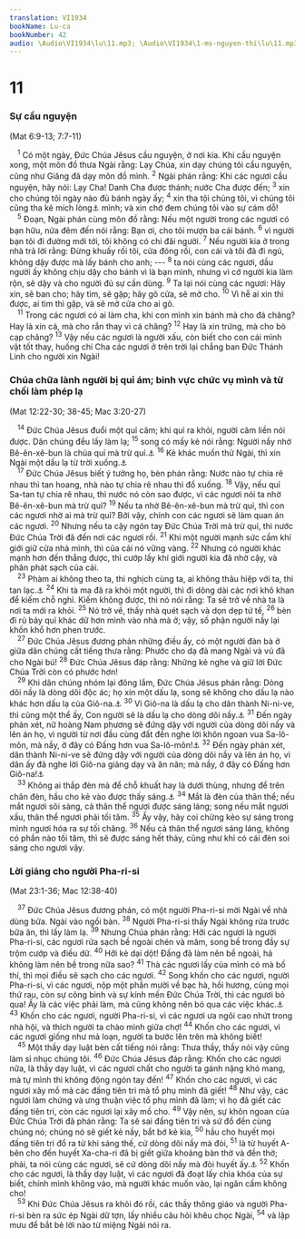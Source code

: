 ```yaml
---
translation: VI1934
bookName: Lu-ca 
bookNumber: 42
audio: \Audio\VI1934\lu\11.mp3; \Audio\VI1934\1-ms-nguyen-thi\lu\11.mp3; \Audio\VI1934\2-ms-david-dong\lu\11.mp3
---
```


<div class="title"><h1>11</h1><h3>Sự cầu nguyện</h3><p>(Mat 6:9-13; 7:7-11)</p></div>
<span class="verse lu_11_1"> <sup>1</sup> Có một ngày, Đức Chúa Jêsus cầu nguyện, ở nơi kia. Khi cầu nguyện xong, một môn đồ thưa Ngài rằng: Lạy Chúa, xin dạy chúng tôi cầu nguyện, cũng như Giăng đã dạy môn đồ mình. </span>
<span class="verse lu_11_2"><sup>2</sup> Ngài phán rằng: Khi các ngươi cầu nguyện, hãy nói: Lạy Cha! Danh Cha được thánh; nước Cha được đến; </span>
<span class="verse lu_11_3"><sup>3</sup> xin cho chúng tôi ngày nào đủ bánh ngày ấy; </span>
<span class="verse lu_11_4"><sup>4</sup> xin tha tội chúng tôi, vì chúng tôi cũng tha kẻ mích lòng<a data-toggle="tooltip" data-placement="bottom" title="Nt mắc nợ">⚓</a> mình; và xin chớ đem chúng tôi vào sự cám dỗ! <br/></span>
<span class="verse lu_11_5"> <sup>5</sup> Đoạn, Ngài phán cùng môn đồ rằng: Nếu một người trong các ngươi có bạn hữu, nửa đêm đến nói rằng: Bạn ơi, cho tôi mượn ba cái bánh. </span>
<span class="verse lu_11_6"><sup>6</sup> vì người bạn tôi đi đường mới tới, tôi không có chi đãi người. </span>
<span class="verse lu_11_7"><sup>7</sup> Nếu người kia ở trong nhà trả lời rằng: Đừng khuấy rối tôi, cửa đóng rồi, con cái và tôi đã đi ngủ, không dậy được mà lấy bánh cho anh; --- </span>
<span class="verse lu_11_8"><sup>8</sup> ta nói cùng các ngươi, dầu người ấy không chịu dậy cho bánh vì là bạn mình, nhưng vì cớ người kia làm rộn, sẽ dậy và cho người đủ sự cần dùng. </span>
<span class="verse lu_11_9"><sup>9</sup> Ta lại nói cùng các ngươi: Hãy xin, sẽ ban cho; hãy tìm, sẽ gặp; hãy gõ cửa, sẽ mở cho. </span>
<span class="verse lu_11_10"><sup>10</sup> Vì hễ ai xin thì được, ai tìm thì gặp, và sẽ mở cửa cho ai gõ. <br/></span>
<span class="verse lu_11_11"> <sup>11</sup> Trong các ngươi có ai làm cha, khi con mình xin bánh mà cho đá chăng? Hay là xin cá, mà cho rắn thay vì cá chăng? </span>
<span class="verse lu_11_12"><sup>12</sup> Hay là xin trứng, mà cho bò cạp chăng? </span>
<span class="verse lu_11_13"><sup>13</sup> Vậy nếu các ngươi là người xấu, còn biết cho con cái mình vật tốt thay, huống chi Cha các ngươi ở trên trời lại chẳng ban Đức Thánh Linh cho người xin Ngài! <br/></span>
<div class="title"><h3>Chúa chữa lành người bị quỉ ám; binh vực chức vụ mình và từ chối làm phép lạ</h3><p>(Mat 12:22-30; 38-45; Mac 3:20-27)</p></div>
<span class="verse lu_11_14"> <sup>14</sup> Đức Chúa Jêsus đuổi một quỉ câm; khi quỉ ra khỏi, người câm liền nói được. Dân chúng đều lấy làm lạ; </span>
<span class="verse lu_11_15"><sup>15</sup> song có mấy kẻ nói rằng: Người nầy nhờ Bê-ên-xê-bun là chúa quỉ mà trừ quỉ.<a data-toggle="tooltip" data-placement="bottom" title="Mat 9:34; 10:25">⚓</a></span>
<span class="verse lu_11_16"><sup>16</sup> Kẻ khác muốn thử Ngài, thì xin Ngài một dấu lạ từ trời xuống.<a data-toggle="tooltip" data-placement="bottom" title="Mat 12:38; 16:1; Mac 8:11">⚓</a><br/></span>
<span class="verse lu_11_17"> <sup>17</sup> Đức Chúa Jêsus biết ý tưởng họ, bèn phán rằng: Nước nào tự chia rẽ nhau thì tan hoang, nhà nào tự chia rẽ nhau thì đổ xuống. </span>
<span class="verse lu_11_18"><sup>18</sup> Vậy, nếu quỉ Sa-tan tự chia rẽ nhau, thì nước nó còn sao được, vì các ngươi nói ta nhờ Bê-ên-xê-bun mà trừ quỉ? </span>
<span class="verse lu_11_19"><sup>19</sup> Nếu ta nhờ Bê-ên-xê-bun mà trừ quỉ, thì con các ngươi nhờ ai mà trừ quỉ? Bởi vậy, chính con các ngươi sẽ làm quan án các ngươi. </span>
<span class="verse lu_11_20"><sup>20</sup> Nhưng nếu ta cậy ngón tay Đức Chúa Trời mà trừ quỉ, thì nước Đức Chúa Trời đã đến nơi các ngươi rồi. </span>
<span class="verse lu_11_21"><sup>21</sup> Khi một người mạnh sức cầm khí giới giữ cửa nhà mình, thì của cải nó vững vàng. </span>
<span class="verse lu_11_22"><sup>22</sup> Nhưng có người khác mạnh hơn đến thắng được, thì cướp lấy khí giới người kia đã nhờ cậy, và phân phát sạch của cải. <br/></span>
<span class="verse lu_11_23"> <sup>23</sup> Phàm ai không theo ta, thì nghịch cùng ta, ai không thâu hiệp với ta, thì tan lạc.<a data-toggle="tooltip" data-placement="bottom" title="Mac 9:40">⚓</a></span>
<span class="verse lu_11_24"><sup>24</sup> Khi tà ma đã ra khỏi một người, thì đi dông dài các nơi khô khan để kiếm chỗ nghỉ. Kiếm không được, thì nó nói rằng: Ta sẽ trở về nhà ta là nơi ta mới ra khỏi. </span>
<span class="verse lu_11_25"><sup>25</sup> Nó trở về, thấy nhà quét sạch và dọn dẹp tử tế, </span>
<span class="verse lu_11_26"><sup>26</sup> bèn đi rủ bảy quỉ khác dữ hơn mình vào nhà mà ở; vậy, số phận người nầy lại khốn khổ hơn phen trước. <br/></span>
<span class="verse lu_11_27"> <sup>27</sup> Đức Chúa Jêsus đương phán những điều ấy, có một người đàn bà ở giữa dân chúng cất tiếng thưa rằng: Phước cho dạ đã mang Ngài và vú đã cho Ngài bú! </span>
<span class="verse lu_11_28"><sup>28</sup> Đức Chúa Jêsus đáp rằng: Những kẻ nghe và giữ lời Đức Chúa Trời còn có phước hơn! <br/></span>
<span class="verse lu_11_29"> <sup>29</sup> Khi dân chúng nhóm lại đông lắm, Đức Chúa Jêsus phán rằng: Dòng dõi nầy là dòng dõi độc ác; họ xin một dấu lạ, song sẽ không cho dấu lạ nào khác hơn dấu lạ của Giô-na.<a data-toggle="tooltip" data-placement="bottom" title="Mat 16:4; Mac 8:12">⚓</a></span>
<span class="verse lu_11_30"><sup>30</sup> Vì Giô-na là dấu lạ cho dân thành Ni-ni-ve, thì cũng một thể ấy, Con người sẽ là dấu lạ cho dòng dõi nầy.<a data-toggle="tooltip" data-placement="bottom" title="Gion 3:4">⚓</a></span>
<span class="verse lu_11_31"><sup>31</sup> Đến ngày phán xét, nữ hoàng Nam phương sẽ đứng dậy với người của dòng dõi nầy và lên án họ, vì người từ nơi đầu cùng đất đến nghe lời khôn ngoan vua Sa-lô-môn, mà nầy, ở đây có Đấng hơn vua Sa-lô-môn!<a data-toggle="tooltip" data-placement="bottom" title="1Vua 10:1-10; 2Su 9:1-12">⚓</a></span>
<span class="verse lu_11_32"><sup>32</sup> Đến ngày phán xét, dân thành Ni-ni-ve sẽ đứng dậy với người của dòng dõi nầy và lên án họ, vì dân ấy đã nghe lời Giô-na giảng dạy và ăn năn; mà nầy, ở đây có Đấng hơn Giô-na!<a data-toggle="tooltip" data-placement="bottom" title="Gion 3:5">⚓</a><br/></span>
<span class="verse lu_11_33"> <sup>33</sup> Không ai thắp đèn mà để chỗ khuất hay là dưới thùng, nhưng để trên chân đèn, hầu cho kẻ vào được thấy sáng.<a data-toggle="tooltip" data-placement="bottom" title="Mat 5:15; Mac 4:21; Lu 8:16">⚓</a></span>
<span class="verse lu_11_34"><sup>34</sup> Mắt là đèn của thân thể; nếu mắt ngươi sõi sàng, cả thân thể ngươi được sáng láng; song nếu mắt ngươi xấu, thân thể ngươi phải tối tăm. </span>
<span class="verse lu_11_35"><sup>35</sup> Ấy vậy, hãy coi chừng kẻo sự sáng trong mình ngươi hóa ra sự tối chăng. </span>
<span class="verse lu_11_36"><sup>36</sup> Nếu cả thân thể ngươi sáng láng, không có phần nào tối tăm, thì sẽ được sáng hết thảy, cũng như khi có cái đèn soi sáng cho ngươi vậy. <br/></span>
<div class="title"><h3>Lời giảng cho người Pha-ri-si</h3><p>(Mat 23:1-36; Mac 12:38-40)</p></div>
<span class="verse lu_11_37"> <sup>37</sup> Đức Chúa Jêsus đương phán, có một người Pha-ri-si mời Ngài về nhà dùng bữa. Ngài vào ngồi bàn. </span>
<span class="verse lu_11_38"><sup>38</sup> Người Pha-ri-si thấy Ngài không rửa trước bữa ăn, thì lấy làm lạ. </span>
<span class="verse lu_11_39"><sup>39</sup> Nhưng Chúa phán rằng: Hỡi các ngươi là người Pha-ri-si, các ngươi rửa sạch bề ngoài chén và mâm, song bề trong đầy sự trộm cướp và điều dữ. </span>
<span class="verse lu_11_40"><sup>40</sup> Hỡi kẻ dại dột! Đấng đã làm nên bề ngoài, há không làm nên bề trong nữa sao? </span>
<span class="verse lu_11_41"><sup>41</sup> Thà các ngươi lấy của mình có mà bố thí, thì mọi điều sẽ sạch cho các ngươi. </span>
<span class="verse lu_11_42"><sup>42</sup> Song khốn cho các ngươi, người Pha-ri-si, vì các ngươi, nộp một phần mười về bạc hà, hồi hương, cùng mọi thứ rau, còn sự công bình và sự kính mến Đức Chúa Trời, thì các ngươi bỏ qua! Ấy là các việc phải làm, mà cũng không nên bỏ qua các việc khác.<a data-toggle="tooltip" data-placement="bottom" title="Le 27:30">⚓</a></span>
<span class="verse lu_11_43"><sup>43</sup> Khốn cho các ngươi, người Pha-ri-si, vì các ngươi ưa ngôi cao nhứt trong nhà hội, và thích người ta chào mình giữa chợ! </span>
<span class="verse lu_11_44"><sup>44</sup> Khốn cho các ngươi, vì các ngươi giống như mả loạn, người ta bước lên trên mà không biết! <br/></span>
<span class="verse lu_11_45"> <sup>45</sup> Một thầy dạy luật bèn cất tiếng nói rằng: Thưa thầy, thầy nói vậy cũng làm sỉ nhục chúng tôi. </span>
<span class="verse lu_11_46"><sup>46</sup> Đức Chúa Jêsus đáp rằng: Khốn cho các ngươi nữa, là thầy dạy luật, vì các ngươi chất cho người ta gánh nặng khó mang, mà tự mình thì không động ngón tay đến! </span>
<span class="verse lu_11_47"><sup>47</sup> Khốn cho các ngươi, vì các ngươi xây mồ mả các đấng tiên tri mà tổ phụ mình đã giết! </span>
<span class="verse lu_11_48"><sup>48</sup> Như vậy, các ngươi làm chứng và ưng thuận việc tổ phụ mình đã làm; vì họ đã giết các đấng tiên tri, còn các ngươi lại xây mồ cho. </span>
<span class="verse lu_11_49"><sup>49</sup> Vậy nên, sự khôn ngoan của Đức Chúa Trời đã phán rằng: Ta sẽ sai đấng tiên tri và sứ đồ đến cùng chúng nó; chúng nó sẽ giết kẻ nầy, bắt bớ kẻ kia, </span>
<span class="verse lu_11_50"><sup>50</sup> hầu cho huyết mọi đấng tiên tri đổ ra từ khi sáng thế, cứ dòng dõi nầy mà đòi, </span>
<span class="verse lu_11_51"><sup>51</sup> là từ huyết A-bên cho đến huyết Xa-cha-ri đã bị giết giữa khoảng bàn thờ và đền thờ; phải, ta nói cùng các ngươi, sẽ cứ dòng dõi nầy mà đòi huyết ấy.<a data-toggle="tooltip" data-placement="bottom" title="Sa 4:8; 2Su 24:20-21">⚓</a></span>
<span class="verse lu_11_52"><sup>52</sup> Khốn cho các ngươi, là thầy dạy luật, vì các ngươi đã đoạt lấy chìa khóa của sự biết, chính mình không vào, mà người khác muốn vào, lại ngăn cấm không cho! <br/></span>
<span class="verse lu_11_53"> <sup>53</sup> Khi Đức Chúa Jêsus ra khỏi đó rồi, các thầy thông giáo và người Pha-ri-si bèn ra sức ép Ngài dữ tợn, lấy nhiều câu hỏi khêu chọc Ngài, </span>
<span class="verse lu_11_54"><sup>54</sup> và lập mưu để bắt bẻ lời nào từ miệng Ngài nói ra. <br/></span>
